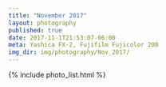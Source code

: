 ```yaml
---
title: "November 2017"
layout: photography
published: true
date: 2017-11-1T21:53:07-06:00
meta: Yashica FX-2, Fujifilm Fujicolor 200
img_dir: img/photography/Nov_2017/
---
```


{% include photo_list.html %}
